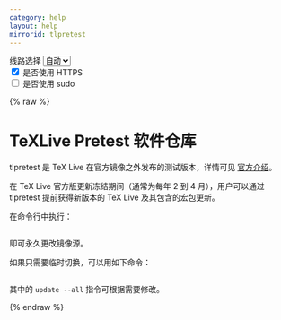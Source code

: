 ```yaml
---
category: help
layout: help
mirrorid: tlpretest
---
```


<!-- 本 markdown 从 tuna/mirrorz-help-ng 自动生成，如需修改，请修改其对应部分 -->

<style>.z-help tmpl { display: none }</style>

<div class="z-wrap">
    <form class="z-form z-global" onchange="form_update(null)" onsubmit="return false">
        <div>
            <label for="e0a5cecb">线路选择</label>
            <select id="e0a5cecb" name="host">
                <option selected="selected" value="{{ site.url }}">自动</option>
                <option value="{{ site.urlv4 }}">IPv4</option>
                <option value="{{ site.urlv6 }}">IPv6</option>
            </select>
        </div>
        <div>
            <input id="144d763c" name="_scheme" type="checkbox" checked>
            <label for="144d763c">是否使用 HTTPS</label>
        </div>
        <div>
            <input id="4659e7da" name="_sudo" type="checkbox">
            <label for="4659e7da">是否使用 sudo</label>
        </div>
    </form>
</div>
{% raw %}
<div class="z-help"><h1>TeXLive Pretest 软件仓库</h1>
<p>tlpretest 是 TeX Live 在官方镜像之外发布的测试版本，详情可见 <a href="https://www.tug.org/texlive/pretest.html">官方介绍</a>。</p>
<p>在 TeX Live 官方版更新冻结期间（通常为每年 2 到 4 月），用户可以通过 tlpretest 提前获得新版本的 TeX Live 及其包含的宏包更新。</p>
<p>在命令行中执行：</p>
<div class="z-wrap"><form class="z-form" onchange="form_update(event)" onsubmit="return false"></form><pre class="z-code"></pre></div><tmpl z-lang="bash">
tlmgr option repository {{endpoint}}
</tmpl>
<p>即可永久更改镜像源。</p>
<p>如果只需要临时切换，可以用如下命令：</p>
<div class="z-wrap"><form class="z-form" onchange="form_update(event)" onsubmit="return false"></form><pre class="z-code"></pre></div><tmpl z-lang="bash">
tlmgr update --all --repository {{endpoint}}
</tmpl>
<p>其中的 <code>update --all</code> 指令可根据需要修改。</p><script id="z-config" type="application/x-mirrorz-help">eyJfIjogIlRlWExpdmUgUHJldGVzdCBcdThmNmZcdTRlZjZcdTRlZDNcdTVlOTMiLCAiYmxvY2siOiBbInRscHJldGVzdCJdLCAiaW5wdXQiOiB7fSwgIm5hbWUiOiAidGxwcmV0ZXN0In0=</script>
</div>

{% endraw %}

<script src="/static/js/mustache.js?{{ site.data['hash'] }}"></script>
<script src="/static/js/zdocs.js?{{ site.data['hash'] }}"></script>
